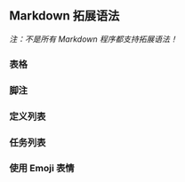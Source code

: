 ## Markdown 拓展语法
*注：不是所有 Markdown 程序都支持拓展语法！*

### 表格

### 脚注

### 定义列表

### 任务列表

### 使用 Emoji 表情

